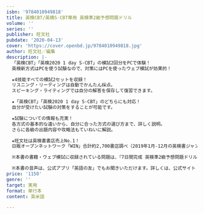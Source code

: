 ```yaml
---
isbn: '9784010949818'
title: 英検CBT/英検S-CBT専用 英検準2級予想問題ドリル
volume: ''
series: ''
publisher: 旺文社
pubdate: '2020-04-13'
cover: 'https://cover.openbd.jp/9784010949818.jpg'
author: 旺文社／編集
description: |-
  「英検CBT」「英検2020 1 day S-CBT」の模試2回分をPCで体験！
  英検新方式はPCを使う試験なので、対策にはPCを使ったウェブ模試が効果的！

  ★4技能すべての模試2セットを収録！
  リスニング・リーディングは自動でかんたん採点。
  スピーキング・ライティングでは自分の解答を保存して復習できます。

  ★「英検CBT」「英検2020 1 day S-CBT」のどちらにも対応！
  自分が受けたい試験の対策をすることが可能です。

  ★試験についての情報も充実！
  各方式の基本的な違いから、自分に合った方式の選び方まで、詳しく説明。
  さらに各級の出題内容や攻略法もていねいに解説。

  ★旺文社は英検書書店売上No.1！
  日販オープンネットワーク「WIN」合計約2,700書店調べ（2019年1月-12月の英検書ジャンル売上部数より）

  ※本書の書籍・ウェブ模試に収録されている問題は、『7日間完成 英検準2級予想問題ドリル[5訂版]』の一部を再編集したものです。

  ※本書の音声は、公式アプリ「英語の友」でもお聞きいただけます。詳しくは、公式サイト（https://eigonotomo.com/）をご覧ください。
price: '1150'
genre: ''
target: 実用
format: 単行本
content: 英米語

---
```

